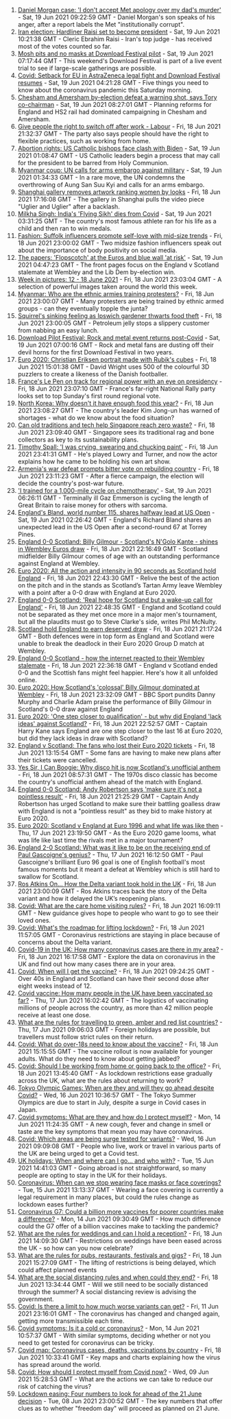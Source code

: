 1. [Daniel Morgan case: 'I don't accept Met apology over my dad's murder'](https://www.bbc.co.uk/news/uk-57533387) - Sat, 19 Jun 2021 09:22:59 GMT - Daniel Morgan's son speaks of his anger, after a report labels the Met "institutionally corrupt".
2. [Iran election: Hardliner Raisi set to become president](https://www.bbc.co.uk/news/world-middle-east-57537027) - Sat, 19 Jun 2021 10:21:38 GMT - Cleric Ebrahim Raisi - Iran's top judge - has received most of the votes counted so far.
3. [Mosh pits and no masks at Download Festival pilot](https://www.bbc.co.uk/news/entertainment-arts-57537108) - Sat, 19 Jun 2021 07:17:44 GMT - This weekend's Download Festival is part of a live event trial to see if large-scale gatherings are possible.
4. [Covid: Setback for EU in AstraZeneca legal fight and Download Festival resumes](https://www.bbc.co.uk/news/uk-57535113) - Sat, 19 Jun 2021 04:21:28 GMT - Five things you need to know about the coronavirus pandemic this Saturday morning.
5. [Chesham and Amersham by-election defeat a warning shot, says Tory co-chairman](https://www.bbc.co.uk/news/uk-politics-57535928) - Sat, 19 Jun 2021 08:27:01 GMT - Planning reforms for England and HS2 rail had dominated campaigning in Chesham and Amersham.
6. [Give people the right to switch off after work - Labour](https://www.bbc.co.uk/news/uk-politics-57529702) - Fri, 18 Jun 2021 21:32:37 GMT - The party also says people should have the right to flexible practices, such as working from home.
7. [Abortion rights: US Catholic bishops face clash with Biden](https://www.bbc.co.uk/news/world-us-canada-57531070) - Sat, 19 Jun 2021 01:08:47 GMT - US Catholic leaders begin a process that may call for the president to be barred from Holy Communion.
8. [Myanmar coup: UN calls for arms embargo against military](https://www.bbc.co.uk/news/world-asia-57536032) - Sat, 19 Jun 2021 01:34:33 GMT - In a rare move, the UN condemns the overthrowing of Aung San Suu Kyi and calls for an arms embargo.
9. [Shanghai gallery removes artwork ranking women by looks](https://www.bbc.co.uk/news/world-asia-china-57532264) - Fri, 18 Jun 2021 17:16:08 GMT - The gallery in Shanghai pulls the video piece "Uglier and Uglier" after a backlash.
10. [Milkha Singh: India's 'Flying Sikh' dies from Covid](https://www.bbc.co.uk/news/world-asia-india-57523457) - Sat, 19 Jun 2021 03:31:25 GMT - The country's most famous athlete ran for his life as a child and then ran to win medals.
11. [Fashion: Suffolk influencers promote self-love with mid-size trends](https://www.bbc.co.uk/news/uk-england-suffolk-57489688) - Fri, 18 Jun 2021 23:00:02 GMT - Two midsize fashion influencers speak out about the importance of body positivity on social media.
12. [The papers: 'Flopscotch' at the Euros and blue wall 'at risk'](https://www.bbc.co.uk/news/blogs-the-papers-57535081) - Sat, 19 Jun 2021 04:47:23 GMT - The front pages focus on the England v Scotland stalemate at Wembley and the Lib Dem by-election win.
13. [Week in pictures: 12 - 18 June 2021](https://www.bbc.co.uk/news/in-pictures-57513084) - Fri, 18 Jun 2021 23:03:04 GMT - A selection of powerful images taken around the world this week.
14. [Myanmar: Who are the ethnic armies training protesters?](https://www.bbc.co.uk/news/world-asia-57523916) - Fri, 18 Jun 2021 23:00:07 GMT - Many protesters are being trained by ethnic armed groups - can they eventually topple the junta?
15. [Squirrel's sinking feeling as Ipswich gardener thwarts food theft](https://www.bbc.co.uk/news/uk-england-suffolk-57519080) - Fri, 18 Jun 2021 23:00:05 GMT - Petroleum jelly stops a slippery customer from nabbing an easy lunch.
16. [Download Pilot Festival: Rock and metal event returns post-Covid](https://www.bbc.co.uk/news/uk-england-leicestershire-57532161) - Sat, 19 Jun 2021 07:00:16 GMT - Rock and metal fans are dusting off their devil horns for the first Download Festival in two years.
17. [Euro 2020: Christian Eriksen portrait made with Rubik's cubes](https://www.bbc.co.uk/news/uk-england-leeds-57532207) - Fri, 18 Jun 2021 15:01:38 GMT - David Wright uses 500 of the colourful 3D puzzlers to create a likeness of the Danish footballer.
18. [France's Le Pen on track for regional power with an eye on presidency](https://www.bbc.co.uk/news/world-europe-57523467) - Fri, 18 Jun 2021 23:07:10 GMT - France's far-right National Rally party looks set to top Sunday's first round regional vote.
19. [North Korea: Why doesn't it have enough food this year?](https://www.bbc.co.uk/news/57524614) - Fri, 18 Jun 2021 23:08:27 GMT - The country's leader Kim Jong-un has warned of shortages - what do we know about the food situation?
20. [Can old traditions and tech help Singapore reach zero waste?](https://www.bbc.co.uk/news/business-57484499) - Fri, 18 Jun 2021 23:09:40 GMT - Singapore sees its traditional rag and bone collectors as key to its sustainability plans.
21. [Timothy Spall: 'I was crying, swearing and chucking paint'](https://www.bbc.co.uk/news/entertainment-arts-57484401) - Fri, 18 Jun 2021 23:41:31 GMT - He's played Lowry and Turner, and now the actor explains how he came to be holding his own art show.
22. [Armenia's war defeat prompts bitter vote on rebuilding country](https://www.bbc.co.uk/news/world-europe-57511357) - Fri, 18 Jun 2021 23:11:23 GMT - After a fierce campaign, the election will decide the country's post-war future.
23. ['I trained for a 1,000-mile cycle on chemotherapy'](https://www.bbc.co.uk/news/uk-57491649) - Sat, 19 Jun 2021 06:26:11 GMT - Terminally ill Gaz Emmerson is cycling the length of Great Britain to raise money for others with sarcoma.
24. [England's Bland, world number 115, shares halfway lead at US Open](https://www.bbc.co.uk/sport/golf/57534516) - Sat, 19 Jun 2021 02:26:42 GMT - England's Richard Bland shares an unexpected lead in the US Open after a second-round 67 at Torrey Pines.
25. [England 0-0 Scotland: Billy Gilmour - Scotland's N'Golo Kante - shines in Wembley Euros draw](https://www.bbc.co.uk/sport/football/57535282) - Fri, 18 Jun 2021 22:16:49 GMT - Scotland midfielder Billy Gilmour comes of age with an outstanding performance against England at Wembley.
26. [Euro 2020: All the action and intensity in 90 seconds as Scotland hold England](https://www.bbc.co.uk/sport/av/football/57535606) - Fri, 18 Jun 2021 22:43:30 GMT - Relive the best of the action on the pitch and in the stands as Scotland’s Tartan Army leave Wembley with a point after a 0-0 draw with England at Euro 2020.
27. [England 0-0 Scotland: 'Real hope for Scotland but a wake-up call for England'](https://www.bbc.co.uk/sport/football/57534430) - Fri, 18 Jun 2021 22:48:35 GMT - England and Scotland could not be separated as they met once more in a major men's tournament, but all the plaudits must go to Steve Clarke's side, writes Phil McNulty.
28. [Scotland hold England to earn deserved draw](https://www.bbc.co.uk/sport/av/football/57535336) - Fri, 18 Jun 2021 21:17:24 GMT - Both defences were in top form as England and Scotland were unable to break the deadlock in their Euro 2020 Group D match at Wembley.
29. [England 0-0 Scotland - how the internet reacted to their Wembley stalemate](https://www.bbc.co.uk/sport/football/57535404) - Fri, 18 Jun 2021 22:36:18 GMT - England v Scotland ended 0-0 and the Scottish fans might feel happier. Here's how it all unfolded online.
30. [Euro 2020: How Scotland's 'colossal' Billy Gilmour dominated at Wembley](https://www.bbc.co.uk/sport/av/football/57535932) - Fri, 18 Jun 2021 23:32:09 GMT - BBC Sport pundits Danny Murphy and Charlie Adam praise the performance of Billy Gilmour in Scotland's 0-0 draw against England
31. [Euro 2020: 'One step closer to qualification' - but why did England 'lack ideas' against Scotland?](https://www.bbc.co.uk/sport/football/57534563) - Fri, 18 Jun 2021 22:52:57 GMT - Captain Harry Kane says England are one step closer to the last 16 at Euro 2020, but did they lack ideas in draw with Scotland?
32. [England v Scotland: The fans who lost their Euro 2020 tickets](https://www.bbc.co.uk/news/uk-57510839) - Fri, 18 Jun 2021 13:15:54 GMT - Some fans are having to make new plans after their tickets were cancelled.
33. [Yes Sir, I Can Boogie: Why disco hit is now Scotland's unofficial anthem](https://www.bbc.co.uk/news/uk-scotland-54930718) - Fri, 18 Jun 2021 08:57:31 GMT - The 1970s disco classic has become the country's unofficial anthem ahead of the match with England.
34. [England 0-0 Scotland: Andy Robertson says 'make sure it's not a pointless result'](https://www.bbc.co.uk/sport/football/57532509) - Fri, 18 Jun 2021 21:25:29 GMT - Captain Andy Robertson has urged Scotland to make sure their battling goalless draw with England is not a "pointless result" as they bid to make history at Euro 2020.
35. [Euro 2020: Scotland v England at Euro 1996 and what life was like then](https://www.bbc.co.uk/news/newsbeat-57334461) - Thu, 17 Jun 2021 23:19:50 GMT - As the Euro 2020 game looms, what was life like last time the rivals met in a major tournament?
36. [England 2-0 Scotland: What was it like to be on the receiving end of Paul Gascoigne's genius?](https://www.bbc.co.uk/sport/football/52915690) - Thu, 17 Jun 2021 16:12:50 GMT - Paul Gascoigne's brilliant Euro 96 goal is one of English football's most famous moments but it meant a defeat at Wembley which is still hard to swallow for Scotland.
37. [Ros Atkins On… How the Delta variant took hold in the UK](https://www.bbc.co.uk/news/health-57532764) - Fri, 18 Jun 2021 23:00:09 GMT - Ros Atkins traces back the story of the Delta variant and how it delayed the UK’s reopening plans.
38. [Covid: What are the care home visiting rules?](https://www.bbc.co.uk/news/explainers-53503712) - Fri, 18 Jun 2021 16:09:11 GMT - New guidance gives hope to people who want to go to see their loved ones.
39. [Covid: What's the roadmap for lifting lockdown?](https://www.bbc.co.uk/news/explainers-52530518) - Fri, 18 Jun 2021 11:57:05 GMT - Coronavirus restrictions are staying in place because of concerns about the Delta variant.
40. [Covid-19 in the UK: How many coronavirus cases are there in my area?](https://www.bbc.co.uk/news/uk-51768274) - Fri, 18 Jun 2021 16:17:58 GMT - Explore the data on coronavirus in the UK and find out how many cases there are in your area.
41. [Covid: When will I get the vaccine?](https://www.bbc.co.uk/news/health-55045639) - Fri, 18 Jun 2021 09:24:25 GMT - Over 40s in England and Scotland can have their second dose after eight weeks instead of 12.
42. [Covid vaccine: How many people in the UK have been vaccinated so far?](https://www.bbc.co.uk/news/health-55274833) - Thu, 17 Jun 2021 16:02:42 GMT - The logistics of vaccinating millions of people across the country, as more than 42 million people receive at least one dose.
43. [What are the rules for travelling to green, amber and red list countries?](https://www.bbc.co.uk/news/explainers-52544307) - Thu, 17 Jun 2021 09:06:03 GMT - Foreign holidays are possible, but travellers must follow strict rules on their return.
44. [Covid: What do over-18s need to know about the vaccine?](https://www.bbc.co.uk/news/health-57273875) - Fri, 18 Jun 2021 15:15:55 GMT - The vaccine rollout is now available for younger adults. What do they need to know about getting jabbed?
45. [Covid: Should I be working from home or going back to the office?](https://www.bbc.co.uk/news/business-52567567) - Fri, 18 Jun 2021 13:45:40 GMT - As lockdown restrictions ease gradually across the UK, what are the rules about returning to work?
46. [Tokyo Olympic Games: When are they and will they go ahead despite Covid?](https://www.bbc.co.uk/news/world-asia-57240044) - Wed, 16 Jun 2021 10:36:57 GMT - The Tokyo Summer Olympics are due to start in July, despite a surge in Covid cases in Japan.
47. [Covid symptoms: What are they and how do I protect myself?](https://www.bbc.co.uk/news/health-51048366) - Mon, 14 Jun 2021 11:24:35 GMT - A new cough, fever and change in smell or taste are the key symptoms that mean you may have coronavirus.
48. [Covid: Which areas are being surge tested for variants?](https://www.bbc.co.uk/news/explainers-54872039) - Wed, 16 Jun 2021 09:09:08 GMT - People who live, work or travel in various parts of the UK are being urged to get a Covid test.
49. [UK holidays: When and where can I go... and who with?](https://www.bbc.co.uk/news/explainers-52646738) - Tue, 15 Jun 2021 14:41:03 GMT - Going abroad is not straightforward, so many people are opting to stay in the UK for their holidays.
50. [Coronavirus: When can we stop wearing face masks or face coverings?](https://www.bbc.co.uk/news/health-51205344) - Tue, 15 Jun 2021 13:13:37 GMT - Wearing a face covering is currently a legal requirement in many places, but could the rules change as lockdown eases further?
51. [Coronavirus G7: Could a billion more vaccines for poorer countries make a difference?](https://www.bbc.co.uk/news/57427877) - Mon, 14 Jun 2021 09:30:49 GMT - How much difference could the G7 offer of a billion vaccines make to tackling the pandemic?
52. [What are the rules for weddings and can I hold a reception?](https://www.bbc.co.uk/news/explainers-52811509) - Fri, 18 Jun 2021 14:09:30 GMT - Restrictions on weddings have been eased across the UK - so how can you now celebrate?
53. [What are the rules for pubs, restaurants, festivals and gigs?](https://www.bbc.co.uk/news/business-52977388) - Fri, 18 Jun 2021 15:27:09 GMT - The lifting of restrictions is being delayed, which could affect planned events
54. [What are the social distancing rules and when could they end?](https://www.bbc.co.uk/news/uk-51506729) - Fri, 18 Jun 2021 13:34:44 GMT - Will we still need to be socially distanced through the summer? A social distancing review is advising the government.
55. [Covid: Is there a limit to how much worse variants can get?](https://www.bbc.co.uk/news/health-57431420) - Fri, 11 Jun 2021 23:16:01 GMT - The coronavirus has changed and changed again, getting more transmissible each time.
56. [Covid symptoms: Is it a cold or coronavirus?](https://www.bbc.co.uk/news/health-54145299) - Mon, 14 Jun 2021 10:57:37 GMT - With similar symptoms, deciding whether or not you need to get tested for coronavirus can be tricky.
57. [Covid map: Coronavirus cases, deaths, vaccinations by country](https://www.bbc.co.uk/news/world-51235105) - Fri, 18 Jun 2021 10:33:41 GMT - Key maps and charts explaining how the virus has spread around the world.
58. [Covid: How should I protect myself from Covid now?](https://www.bbc.co.uk/news/health-57087517) - Wed, 09 Jun 2021 15:28:53 GMT - What are the actions we can take to reduce our risk of catching the virus?
59. [Lockdown easing: Four numbers to look for ahead of the 21 June decision](https://www.bbc.co.uk/news/57403888) - Tue, 08 Jun 2021 23:00:52 GMT - The key numbers that offer clues as to whether "freedom day" will proceed as planned on 21 June.

